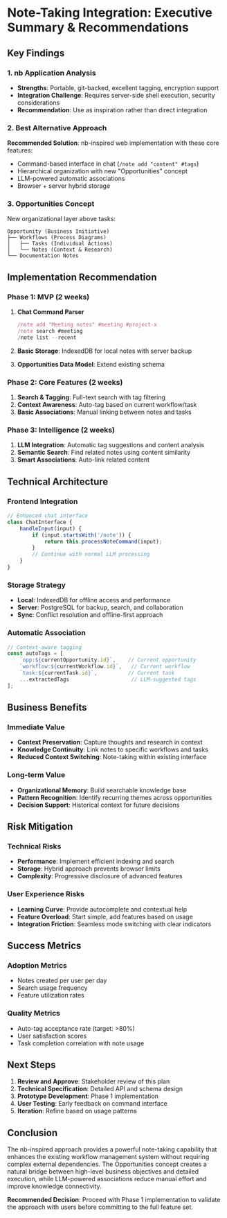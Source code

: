# Note-Taking Integration: Executive Summary & Recommendations

## Key Findings

### 1. nb Application Analysis
- **Strengths**: Portable, git-backed, excellent tagging, encryption support
- **Integration Challenge**: Requires server-side shell execution, security considerations
- **Recommendation**: Use as inspiration rather than direct integration

### 2. Best Alternative Approach
**Recommended Solution**: nb-inspired web implementation with these core features:
- Command-based interface in chat (`/note add "content" #tags`)
- Hierarchical organization with new "Opportunities" concept
- LLM-powered automatic associations
- Browser + server hybrid storage

### 3. Opportunities Concept
New organizational layer above tasks:
```
Opportunity (Business Initiative)
├── Workflows (Process Diagrams) 
│   ├── Tasks (Individual Actions)
│   └── Notes (Context & Research)
└── Documentation Notes
```

## Implementation Recommendation

### Phase 1: MVP (2 weeks)
1. **Chat Command Parser**
   ```javascript
   /note add "Meeting notes" #meeting #project-x
   /note search #meeting
   /note list --recent
   ```

2. **Basic Storage**: IndexedDB for local notes with server backup

3. **Opportunities Data Model**: Extend existing schema

### Phase 2: Core Features (2 weeks)
1. **Search & Tagging**: Full-text search with tag filtering
2. **Context Awareness**: Auto-tag based on current workflow/task
3. **Basic Associations**: Manual linking between notes and tasks

### Phase 3: Intelligence (2 weeks)
1. **LLM Integration**: Automatic tag suggestions and content analysis
2. **Semantic Search**: Find related notes using content similarity
3. **Smart Associations**: Auto-link related content

## Technical Architecture

### Frontend Integration
```javascript
// Enhanced chat interface
class ChatInterface {
    handleInput(input) {
        if (input.startsWith('/note')) {
            return this.processNoteCommand(input);
        }
        // Continue with normal LLM processing
    }
}
```

### Storage Strategy
- **Local**: IndexedDB for offline access and performance
- **Server**: PostgreSQL for backup, search, and collaboration
- **Sync**: Conflict resolution and offline-first approach

### Automatic Association
```javascript
// Context-aware tagging
const autoTags = [
    `opp:${currentOpportunity.id}`,    // Current opportunity
    `workflow:${currentWorkflow.id}`,   // Current workflow  
    `task:${currentTask.id}`,          // Current task
    ...extractedTags                    // LLM-suggested tags
];
```

## Business Benefits

### Immediate Value
- **Context Preservation**: Capture thoughts and research in context
- **Knowledge Continuity**: Link notes to specific workflows and tasks
- **Reduced Context Switching**: Note-taking within existing interface

### Long-term Value
- **Organizational Memory**: Build searchable knowledge base
- **Pattern Recognition**: Identify recurring themes across opportunities
- **Decision Support**: Historical context for future decisions

## Risk Mitigation

### Technical Risks
- **Performance**: Implement efficient indexing and search
- **Storage**: Hybrid approach prevents browser limits
- **Complexity**: Progressive disclosure of advanced features

### User Experience Risks  
- **Learning Curve**: Provide autocomplete and contextual help
- **Feature Overload**: Start simple, add features based on usage
- **Integration Friction**: Seamless mode switching with clear indicators

## Success Metrics

### Adoption Metrics
- Notes created per user per day
- Search usage frequency
- Feature utilization rates

### Quality Metrics
- Auto-tag acceptance rate (target: >80%)
- User satisfaction scores
- Task completion correlation with note usage

## Next Steps

1. **Review and Approve**: Stakeholder review of this plan
2. **Technical Specification**: Detailed API and schema design
3. **Prototype Development**: Phase 1 implementation
4. **User Testing**: Early feedback on command interface
5. **Iteration**: Refine based on usage patterns

## Conclusion

The nb-inspired approach provides a powerful note-taking capability that enhances the existing workflow management system without requiring complex external dependencies. The Opportunities concept creates a natural bridge between high-level business objectives and detailed execution, while LLM-powered associations reduce manual effort and improve knowledge connectivity.

**Recommended Decision**: Proceed with Phase 1 implementation to validate the approach with users before committing to the full feature set.